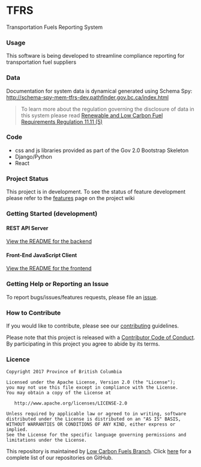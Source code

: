 # TFRS
Transportation Fuels Reporting System

### Usage
This software is being developed to streamline compliance reporting for transportation fuel suppliers  

### Data
Documentation for system data is dynamical generated using Schema Spy:
http://schema-spy-mem-tfrs-dev.pathfinder.gov.bc.ca/index.html  
> To learn more about the regulation governing the disclosure of data in this system please read [Renewable and Low Carbon Fuel Requirements Regulation 11.11 \(5\)](http://www.bclaws.ca/EPLibraries/bclaws_new/document/ID/freeside/394_2008#section11.11)

### Code
- css and js libraries provided as part of the Gov 2.0 Bootstrap Skeleton
- Django/Python
- React

### Project Status
This project is in development.
To see the status of feature development please refer to the [features](https://github.com/bcgov/tfrs/wiki/features/) page on the project wiki

### Getting Started (development)
#### REST API Server
[View the README for the backend](backend/README.md)

#### Front-End JavaScript Client
[View the README for the frontend](frontend/README.md)

### Getting Help or Reporting an Issue
To report bugs/issues/features requests, please file an [issue](https://github.com/bcgov/tfrs/issues/).

### How to Contribute
If you would like to contribute, please see our [contributing](contributing.md) guidelines.

Please note that this project is released with a [Contributor Code of Conduct](code_of_conduct.md). By participating in this project you agree to abide by its terms.

### Licence
	Copyright 2017 Province of British Columbia

    Licensed under the Apache License, Version 2.0 (the "License");
    you may not use this file except in compliance with the License.
    You may obtain a copy of the License at

       http://www.apache.org/licenses/LICENSE-2.0

    Unless required by applicable law or agreed to in writing, software
    distributed under the License is distributed on an "AS IS" BASIS,
    WITHOUT WARRANTIES OR CONDITIONS OF ANY KIND, either express or implied.
    See the License for the specific language governing permissions and
    limitations under the License.

This repository is maintained by [Low Carbon Fuels Branch](http://www2.gov.bc.ca/gov/content/industry/electricity-alternative-energy/transportation-energies/renewable-low-carbon-fuels). Click [here](https://github.com/bcgov/tfrs) for a complete list of our repositories on GitHub.
